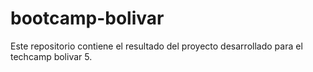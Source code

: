 # bootcamp-bolivar
Este repositorio contiene el resultado del proyecto desarrollado para el techcamp bolivar 5.

